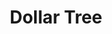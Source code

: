 ---
title: "Dollar Tree"
url: /virginia-beach/dollar-tree-magic-hollow-boulevard/
shop: Kramladen
---